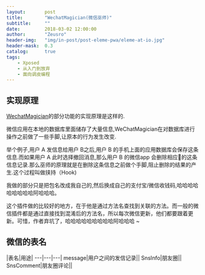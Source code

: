 ```yaml
---
layout:       post
title:        "WechatMagician(微信巫师)"
subtitle:     ""
date:         2018-03-02 12:00:00
author:       "Zeusro"
header-img:   "img/in-post/post-eleme-pwa/eleme-at-io.jpg"
header-mask:  0.3
catalog:      true
tags:
    - Xposed
    - 从入门到放弃
    - 面向调皮编程
---
```


## 实现原理

[WechatMagician](https://github.com/Gh0u1L5/WechatMagician)的部分功能的实现原理是这样的.

微信应用在本地的数据库里面储存了大量信息,WeChatMagician在对数据库进行操作之前做了一些手脚,让原本的行为发生改变.

举个例子,用户 A 发信息给用户 B之后,用户 B 的手机上面的应用数据库会保存这条信息.而如果用户 A 此时选择撤回消息,那么用户 B 的微信app 会删除相应的这条信息记录.那么巫师的原理就是在删除这条信息之前做个手脚,阻止删除的结果的产生.这个过程叫做挟持（Hook)

我做的部分只是把包名改成我自己的,然后换成自己的支付宝/微信收钱码,哈哈哈哈哈哈哈哈哈阿哈哈哈。

这个插件做的比较好的地方，在于他是通过方法名查找到关联的方法。而一般的微信插件都是通过直接找到混淆后的方法名，所以每次微信更新，他们都要跟着更新。可惜，作者弃坑了，哈哈哈哈哈哈哈哈哈阿哈哈哈 ~

## 微信的表名

|表名|用途|
---|---|---|
message|用户之间的发信记录||
SnsInfo|朋友圈||
SnsComment|朋友圈评论||
